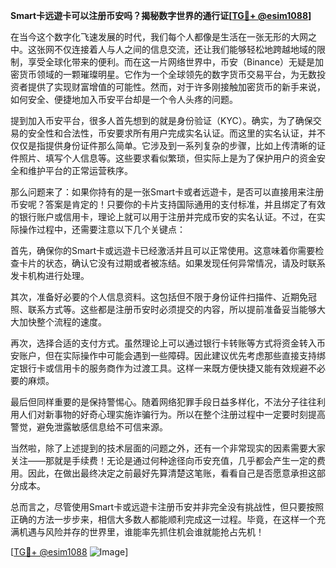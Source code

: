 **Smart卡远遊卡可以注册币安吗？揭秘数字世界的通行证[[TG💪+ @esim1088](https://t.me/s/esim1088)]**

在当今这个数字化飞速发展的时代，我们每个人都像是生活在一张无形的大网之中。这张网不仅连接着人与人之间的信息交流，还让我们能够轻松地跨越地域的限制，享受全球化带来的便利。而在这一片网络世界中，币安（Binance）无疑是加密货币领域的一颗璀璨明星。它作为一个全球领先的数字货币交易平台，为无数投资者提供了实现财富增值的可能性。然而，对于许多刚接触加密货币的新手来说，如何安全、便捷地加入币安平台却是一个令人头疼的问题。

提到加入币安平台，很多人首先想到的就是身份验证（KYC）。确实，为了确保交易的安全性和合法性，币安要求所有用户完成实名认证。而这里的实名认证，并不仅仅是指提供身份证件那么简单。它涉及到一系列复杂的步骤，比如上传清晰的证件照片、填写个人信息等。这些要求看似繁琐，但实际上是为了保护用户的资金安全和维护平台的正常运营秩序。

那么问题来了：如果你持有的是一张Smart卡或者远遊卡，是否可以直接用来注册币安呢？答案是肯定的！只要你的卡片支持国际通用的支付标准，并且绑定了有效的银行账户或信用卡，理论上就可以用于注册并完成币安的实名认证。不过，在实际操作过程中，还需要注意以下几个关键点：

首先，确保你的Smart卡或远遊卡已经激活并且可以正常使用。这意味着你需要检查卡片的状态，确认它没有过期或者被冻结。如果发现任何异常情况，请及时联系发卡机构进行处理。

其次，准备好必要的个人信息资料。这包括但不限于身份证件扫描件、近期免冠照、联系方式等。这些都是注册币安时必须提交的内容，所以提前准备妥当能够大大加快整个流程的速度。

再次，选择合适的支付方式。虽然理论上可以通过银行卡转账等方式将资金转入币安账户，但在实际操作中可能会遇到一些障碍。因此建议优先考虑那些直接支持绑定银行卡或信用卡的服务商作为过渡工具。这样一来既方便快捷又能有效规避不必要的麻烦。

最后但同样重要的是保持警惕心。随着网络犯罪手段日益多样化，不法分子往往利用人们对新事物的好奇心理实施诈骗行为。所以在整个注册过程中一定要时刻提高警觉，避免泄露敏感信息给不可信来源。

当然啦，除了上述提到的技术层面的问题之外，还有一个非常现实的因素需要大家关注——那就是手续费！无论是通过何种途径向币安充值，几乎都会产生一定的费用。因此，在做出最终决定之前最好先算清楚这笔账，看看自己是否愿意承担这部分成本。

总而言之，尽管使用Smart卡或远遊卡注册币安并非完全没有挑战性，但只要按照正确的方法一步步来，相信大多数人都能顺利完成这一过程。毕竟，在这样一个充满机遇与风险并存的世界里，谁能率先抓住机会谁就能抢占先机！

[[TG💪+ @esim1088](https://t.me/s/esim1088) ![Image](https://i.postimg.cc/4NQfJmqS/Snipaste-2025-05-13-00-14-12.png)]